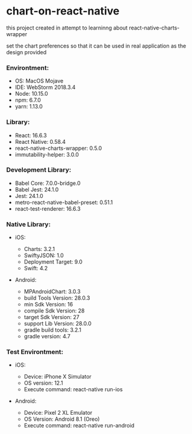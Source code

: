 # chart-on-react-native

this project created in attempt to learninng about react-native-charts-wrapper

set the chart preferences so that it can be used in real application as the design provided

### Environtment:
- OS: MacOS Mojave
- IDE: WebStorm 2018.3.4
- Node: 10.15.0
- npm: 6.7.0
- yarn: 1.13.0

### Library:
- React: 16.6.3
- React Native: 0.58.4
- react-native-charts-wrapper: 0.5.0
- immutability-helper: 3.0.0

### Development Library:
- Babel Core: 7.0.0-bridge.0
- Babel Jest: 24.1.0
- Jest: 24.1.0
- metro-react-native-babel-preset: 0.51.1
- react-test-renderer: 16.6.3

### Native Library:
- iOS: 
    - Charts: 3.2.1
    - SwiftyJSON: 1.0
    - Deployment Target: 9.0
    - Swift: 4.2
    
- Android:
    - MPAndroidChart: 3.0.3
    - build Tools Version: 28.0.3
    - min Sdk Version: 16
    - compile Sdk Version: 28
    - target Sdk Version: 27
    - support Lib Version: 28.0.0
    - gradle build tools: 3.2.1
    - gradle version: 4.7

### Test Environtment:
- iOS: 
    - Device: iPhone X Simulator
    - OS version: 12.1
    - Execute command: react-native run-ios
    
- Android:
    - Device: Pixel 2 XL Emulator
    - OS Version: Android 8.1 (Oreo)
    - Execute command: react-native run-android
